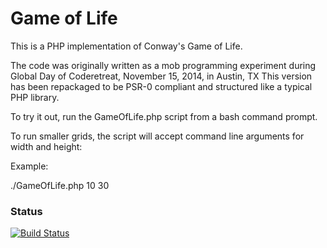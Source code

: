 # Game of Life
This is a PHP implementation of Conway's Game of Life. 

The code was originally written as a mob programming experiment during Global Day of Coderetreat, November 15, 2014, in Austin, TX
This version has been repackaged to be PSR-0 compliant and structured like a typical PHP library.

To try it out, run the GameOfLife.php script from a bash command prompt.

To run smaller grids, the script will accept command line arguments for width and height:

Example:

./GameOfLife.php 10 30

### Status
[![Build Status](https://travis-ci.org/matt-land/Game-of-Life.png)](https://travis-ci.org/matt-land/Game-of-Life)
